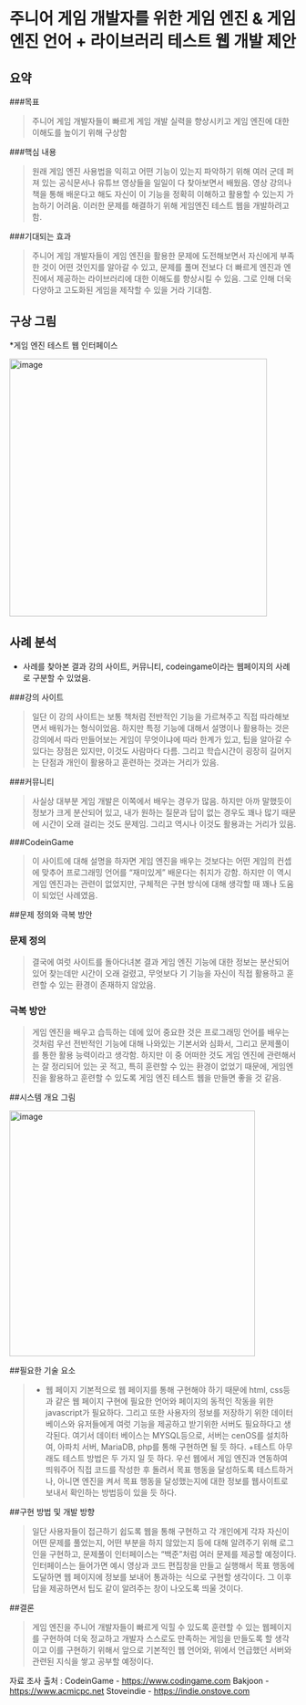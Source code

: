 # 주니어 게임 개발자를 위한 게임 엔진 & 게임 엔진 언어 + 라이브러리 테스트 웹 개발 제안

## 요약 

###목표
> 주니어 게임 개발자들이 빠르게 게임 개발 실력을 향상시키고 게임 엔진에 대한 이해도를 높이기 위해 구상함

###핵심 내용
> 원래 게임 엔진 사용법을 익히고 어떤 기능이 있는지 파악하기 위해 여러 군데 퍼져 있는 공식문서나 유튜브 영상들을 일일이 다 찾아보면서 배웠음. 영상 강의나 책을 통해 배운다고 해도 자신이 이 기능을 정확히 이해하고 활용할 수 있는지 가늠하기 어려움. 이러한 문제를 해결하기 위해 게임엔진 테스트 웹을 개발하려고 함.

###기대되는 효과
> 주니어 게임 개발자들이 게임 엔진을 활용한 문제에 도전해보면서 자신에게 부족한 것이 어떤 것인지를 알아갈 수 있고, 문제를 풀며 전보다 더 빠르게 엔진과 엔진에서 제공하는 라이브러리에 대한 이해도를 향상시킬 수 있음. 그로 인해 더욱 다양하고 고도화된 게임을 제작할 수 있을 거라 기대함. 

## 구상 그림

*게임 엔진 테스트 웹 인터페이스

<img width="452" alt="image" src="https://github.com/forthecat/opensource/assets/127604331/5bb004df-95d5-4bc9-b51f-7282a1be7724">

## 사례 분석
+ 사례를 찾아본 결과 강의 사이트, 커뮤니티, codeingame이라는 웹페이지의 사례로 구분할 수 있었음.

###강의 사이트
> 일단 이 강의 사이트는 보통 책처럼 전반적인 기능을 가르쳐주고 직접 따라해보면서 배워가는 형식이었음. 하지만 특정 기능에 대해서 설명이나 활용하는 것은 강의에서 따라 만들어보는 게임이 무엇이냐에 따라 한계가 있고, 팁을 알아갈 수 있다는 장점은 있지만, 이것도 사람마다 다름. 그리고 학습시간이 굉장히 길어지는 단점과 개인이 활용하고 훈련하는 것과는 거리가 있음.

###커뮤니티 
> 사실상 대부분 게임 개발은 이쪽에서 배우는 경우가 많음. 하지만 아까 말했듯이 정보가 크게 분산되어 있고, 내가 원하는 질문과 답이 없는 경우도 꽤나 많기 때문에 시간이 오래 걸리는 것도 문제임. 그리고 역시나 이것도 활용과는 거리가 있음. 

###CodeinGame 
> 이 사이트에 대해 설명을 하자면 게임 엔진을 배우는 것보다는 어떤 게임의 컨셉에 맞추어 프로그래밍 언어를 “재미있게” 배운다는 취지가 강함. 하지만 이 역시 게임 엔진과는 관련이 없었지만, 구체적은 구현 방식에 대해 생각할 때 꽤나 도움이 되었던 사례였음. 

##문제 정의와 극복 방안

### 문제 정의
> 결국에 여럿 사이트를 돌아다녀본 결과 게임 엔진 기능에 대한 정보는 분산되어 있어 찾는데만 시간이 오래 걸렸고, 무엇보다 기 기능을 자신이 직접 활용하고 훈련할 수 있는 환경이 존재하지 않았음.


### 극복 방안
> 게임 엔진을 배우고 습득하는 데에 있어 중요한 것은 프로그래밍 언어를 배우는 것처럼 우선 전반적인 기능에 대해 나와있는 기본서와 심화서, 그리고 문제풀이를 통한 활용 능력이라고 생각함. 하지만 이 중 어떠한 것도 게임 엔진에 관련해서는 잘 정리되어 있는 곳 적고, 특히 훈련할 수 있는 환경이 없었기 때문에, 게임엔진을 활용하고 훈련할 수 있도록 게임 엔진 테스트 웹을 만들면 좋을 것 같음.


##시스템 개요 그림

<img width="431" alt="image" src="https://github.com/forthecat/opensource/assets/127604331/45effd6e-c52b-4270-a7e2-dcaa3795973e">

##필요한 기술 요소

>  + 웹 페이지
>    기본적으로 웹 페이지를 통해 구현해야 하기 때문에 html, css등과 같은 웹 페이지 구현에 필요한 언어와 페이지의 동적인 작동을 위한 javascript가 필요하다. 그리고 또한 사용자의 정보를 저장하기 위한 데이터베이스와 유저들에게 여럿 기능을 제공하고 받기위한 서버도 필요하다고 생각된다. 여기서 데이터 베이스는 MYSQL등으로, 서버는 cenOS를 설치하여, 아파치 서버, MariaDB, php를 통해 구현하면 될 듯 하다.
>    +테스트
>    아무래도 테스트 방법은 두 가지 일 듯 하다. 우선 웹에서 게임 엔진과 연동하여 띄워주어 직접 코드를 작성한 후 돌려서 목표 행동을 달성하도록 테스트하거나, 아니면 엔진을 켜서 목표 행동을 달성했는지에 대한 정보를 웹사이트로 보내서 확인하는 방법등이 있을 듯 하다.

##구현 방법 및 개발 방향
> 일단 사용자들이 접근하기 쉽도록 웹을 통해 구현하고 각 개인에게 각자 자신이 어떤 문제를 풀었는지, 어떤 부분을 하지 않았는지 등에 대해 알려주기 위해 로그인을 구현하고, 문제풀이 인터페이스는 “백준”처럼 여러 문제를 제공할 예정이다. 인터페이스는 들어가면 예시 영상과 코드 편집창을 만들고 실행해서 목표 행동에 도달하면 웹 페이지에 정보를 보내어 통과하는 식으로 구현할 생각이다. 그 이후 답을 제공하면서 팁도 같이 알려주는 창이 나오도록 띄울 것이다.


##결론
> 게임 엔진을 주니어 개발자들이 빠르게 익힐 수 있도록 훈련할 수 있는 웹페이지를 구현하여 더욱 정교하고 개발자 스스로도 만족하는 게임을 만들도록 할 생각이고 이를 구현하기 위해서 앞으로 기본적인 웹 언어와, 위에서 언급했던 서버와 관련된 지식을 쌓고 공부할 예정이다.


자료 조사 출처 : 
CodeinGame - https://www.codingame.com
 Bakjoon - https://www.acmicpc.net
 Stoveindie - https://indie.onstove.com








